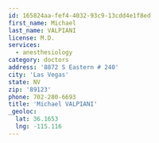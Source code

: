 ```yaml
---
id: 165824aa-fef4-4032-93c9-13cdd4e1f8ed
first_name: Michael
last_name: VALPIANI
license: M.D.
services:
  - anesthesiology
category: doctors
address: '8872 S Eastern # 240'
city: 'Las Vegas'
state: NV
zip: '89123'
phone: 702-280-6693
title: 'Michael VALPIANI'
_geoloc:
  lat: 36.1653
  lng: -115.116
---
```

